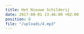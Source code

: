 ```yaml
---
title: Het Nieuwe Schilderij
date: 2017-08-01 13:46:00 +02:00
position: 6
file: "/uploads/4.mp3"
---
```


